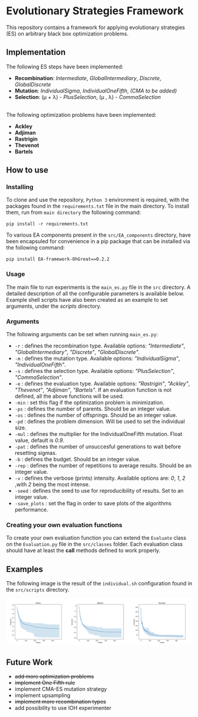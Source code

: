 # Evolutionary Strategies Framework

This repository contains a framework for applying evolutionary strategies (ES) on arbitrary black box optimization problems.

## Implementation

The following ES steps have been implemented:
 - **Recombination**: *Intermediate*, *GlobalIntermediary*, *Discrete*, *GlobalDiscrete*
 - **Mutation**: *IndividualSigma*, *IndividualOneFifth*, *(CMA to be added)*
 - **Selection**: (μ + λ) - *PlusSelection*, (μ , λ) - *CommaSelection*
<br/><br/>

The following optimization problems have been implemented:
 - **Ackley**
 - **Adjiman**
 - **Rastrigin**
 - **Thevenot**
 - **Bartels**

## How to use

### Installing

To clone and use the repository, `Python 3` environment is required, with the packages found in the `requirements.txt` file in the main directory. To install them, run from `main directory` the following command:
```
pip install -r requirements.txt
```

To various EA components present in the `src/EA_components` directory, have been encapsuled for convenience in a pip package that can be installed via the following command:
```
pip install EA-framework-OhGreat==0.2.2
```

### Usage

The main file to run experiments is the `main_es.py` file in the `src` directory. A detailed description of all the configurable parameters is available below. Example shell scripts have also been created as an example to set arguments, under the *scripts* directory.

### Arguments

The following arguments can be set when running `main_es.py`:

- `-r` : defines the recombination type. Available options: *"Intermediate"*, *"GlobalIntermediary"*, *"Discrete"*, *"GlobalDiscrete"*.
- `-m` : defines the mutation type. Available options: *"IndividualSigma"*, *"IndividualOneFifth"*.
- `-s` : defines the selection type. Available options: *"PlusSelection"*, *"CommaSelection"*.
- `-e` : defines the evaluation type. Available options: *"Rastrigin"*, *"Ackley"*, *"Thevenot"*, *"Adjiman"*, *"Bartels"*. If an evaluation function is not defined, all the above functions will be used.
- `-min` : set this flag if the optimization problem is minimization.
- `-ps` : defines the number of parents. Should be an integer value.
- `-os` : defines the number of offsprings. Should be an integer value.
- `-pd` : defines the problem dimension. Will be used to set the individual size.
- `-mul` : defines the multiplier for the IndividualOneFifth mutation. Float value, default is *0.9*.
- `-pat` : defines the number of unsuccesful generations to wait before resetting sigmas.
- `-b` : defines the budget. Should be an integer value.
- `-rep` : defines the number of repetitions to average results. Should be an integer value.
- `-v` : defines the verbose (prints) intensity. Available options are: *0*, *1*, *2* ,with *2* being the most intense. 
- `-seed` : defines the seed to use for reproducibility of results. Set to an integer value.
- `-save_plots` : set the flag in order to save plots of the algorithms performance.

### Creating your own evaluation functions 

To create your own evaluation function you can extend the `Evaluate` class on the `Evaluation.py` file in the `src/classes` folder. Each evaluation class should have at least the __call__ methods defined to work properly.

## Examples 

The following image is the result of the `individual.sh` configuration found in the `src/scripts` directory.

<img src="https://github.com/OhGreat/evolutionary_algorithms/blob/main/readme_aux/example_plots.png" />

## Future Work

- ~~add more optimization problems~~
- ~~implement One Fifth rule~~
- implement CMA-ES mutation strategy
- implement upsampling
- ~~implement more recombination types~~
- add possibility to use IOH experimenter
